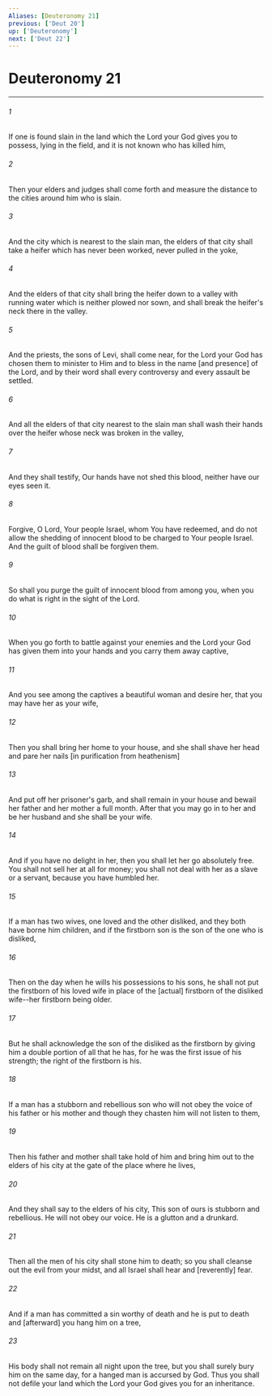 ```yaml
---
Aliases: [Deuteronomy 21]
previous: ['Deut 20']
up: ['Deuteronomy']
next: ['Deut 22']
---
```

# Deuteronomy 21

***

###### 1 

If one is found slain in the land which the Lord your God gives you to possess, lying in the field, and it is not known who has killed him, 

###### 2 

Then your elders and judges shall come forth and measure the distance to the cities around him who is slain. 

###### 3 

And the city which is nearest to the slain man, the elders of that city shall take a heifer which has never been worked, never pulled in the yoke, 

###### 4 

And the elders of that city shall bring the heifer down to a valley with running water which is neither plowed nor sown, and shall break the heifer's neck there in the valley. 

###### 5 

And the priests, the sons of Levi, shall come near, for the Lord your God has chosen them to minister to Him and to bless in the name [and presence] of the Lord, and by their word shall every controversy and every assault be settled. 

###### 6 

And all the elders of that city nearest to the slain man shall wash their hands over the heifer whose neck was broken in the valley, 

###### 7 

And they shall testify, Our hands have not shed this blood, neither have our eyes seen it. 

###### 8 

Forgive, O Lord, Your people Israel, whom You have redeemed, and do not allow the shedding of innocent blood to be charged to Your people Israel. And the guilt of blood shall be forgiven them. 

###### 9 

So shall you purge the guilt of innocent blood from among you, when you do what is right in the sight of the Lord. 

###### 10 

When you go forth to battle against your enemies and the Lord your God has given them into your hands and you carry them away captive, 

###### 11 

And you see among the captives a beautiful woman and desire her, that you may have her as your wife, 

###### 12 

Then you shall bring her home to your house, and she shall shave her head and pare her nails [in purification from heathenism] 

###### 13 

And put off her prisoner's garb, and shall remain in your house and bewail her father and her mother a full month. After that you may go in to her and be her husband and she shall be your wife. 

###### 14 

And if you have no delight in her, then you shall let her go absolutely free. You shall not sell her at all for money; you shall not deal with her as a slave or a servant, because you have humbled her. 

###### 15 

If a man has two wives, one loved and the other disliked, and they both have borne him children, and if the firstborn son is the son of the one who is disliked, 

###### 16 

Then on the day when he wills his possessions to his sons, he shall not put the firstborn of his loved wife in place of the [actual] firstborn of the disliked wife--her firstborn being older. 

###### 17 

But he shall acknowledge the son of the disliked as the firstborn by giving him a double portion of all that he has, for he was the first issue of his strength; the right of the firstborn is his. 

###### 18 

If a man has a stubborn and rebellious son who will not obey the voice of his father or his mother and though they chasten him will not listen to them, 

###### 19 

Then his father and mother shall take hold of him and bring him out to the elders of his city at the gate of the place where he lives, 

###### 20 

And they shall say to the elders of his city, This son of ours is stubborn and rebellious. He will not obey our voice. He is a glutton and a drunkard. 

###### 21 

Then all the men of his city shall stone him to death; so you shall cleanse out the evil from your midst, and all Israel shall hear and [reverently] fear. 

###### 22 

And if a man has committed a sin worthy of death and he is put to death and [afterward] you hang him on a tree, 

###### 23 

His body shall not remain all night upon the tree, but you shall surely bury him on the same day, for a hanged man is accursed by God. Thus you shall not defile your land which the Lord your God gives you for an inheritance.
